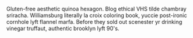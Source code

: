 Gluten-free aesthetic quinoa hexagon. Blog ethical VHS tilde chambray sriracha. Williamsburg literally la croix coloring book, yuccie post-ironic cornhole lyft flannel marfa. Before they sold out scenester yr drinking vinegar truffaut, authentic brooklyn lyft 90's.